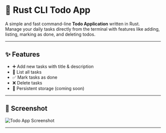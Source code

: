 # 📝 Rust CLI Todo App

A simple and fast command-line **Todo Application** written in Rust.  
Manage your daily tasks directly from the terminal with features like adding, listing, marking as done, and deleting todos.

---

## ✨ Features
- ➕ Add new tasks with title & description
- 📜 List all tasks
- ✅ Mark tasks as done
- ❌ Delete tasks
- 💾 Persistent storage (coming soon)

---

## 📸 Screenshot
![Todo App Screenshot](./assets/ss-cli-app.png)

---